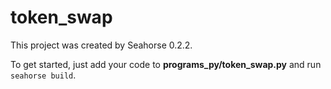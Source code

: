 # token_swap

This project was created by Seahorse 0.2.2.

To get started, just add your code to **programs_py/token_swap.py** and run `seahorse build`.
